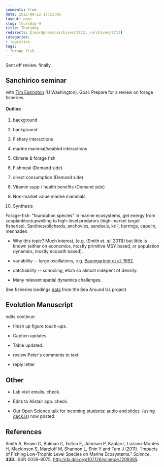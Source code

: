 ```yaml
---
comments: true
date: 2011-09-22 17:51:06
layout: post
slug: thursday-9
title: Thursday
redirects: [/wordpress/archives/2712, /archives/2712]
categories:
- logistics
tags:
- forage fish
---
```


Sent off review. finally.


## Sanchirico seminar


with [Tim Essington](http://fish.washington.edu/people/essington/) (U Washington). Goal: Prepare for a review on forage fisheries.


#### Outline





	
  1. background

	
  2. background

	
  3. Fishery interactions

	
  4. marine mammal/seabird interactions

	
  5. Climate & forage fish

	
  6. Fishmeal (Demand side)

	
  7. direct consumption (Demand side)

	
  8. Vitamin supp / health benefits (Demand side)

	
  9. Non-market value marine mammals

	
  10. Synthesis


Forage-fish: "foundation species" in marine ecosystems, get energy from zooplankton/upwelling to high-level predators (high-market target fisheries). Sardines/pilchards, anchovies, sandeels, krill, herrings, capelin, menhaden.

	
  * Why this topic? Much interest, (e.g. (Smith _et. al._ 2011)) but little is known (either on economics, mostly primitive MSY based, or population dynamics, mostly ecopath based).

	
  * variability -- large oscillations, e.g. [Baumgartner et al. 1992](http://ca-seafood.ucdavis.edu/news/wetfish/wf_reading/baumgart.pdf).

	
  * catchability -- schooling, etcm so almost indepent of density.

	
  * Many relevant spatial dynamics challenges.


See fisheries landings [data](http://www.seaaroundus.org/global/1/1.aspx) from the Sea Around Us project.


## Evolution Manuscript


edits continue:



	
  * finish up figure touch-ups.

	
  * Caption updates.

	
  * Table updated.

	
  * review Peter's comments to text

	
  * reply letter




## Other





	
  * Lab visit emails. check.

	
  * Edits to Alistair app. check.

	
  * Our Open Science talk for incoming students: [audio](http://www.archive.org/details/ThingsIWishIKnewThreeYearsAgo-ByTheDavisOpenScienceGroup&reCache=1) and [slides](http://hazelnusse.github.com/DOS_WOW2011/)  (using [deck.js](http://imakewebthings.github.com/deck.js/)) now posted.


## References

<p>Smith A, Brown C, Bulman C, Fulton E, Johnson P, Kaplan I, Lozano-Montes H, Mackinson S, Marzloff M, Shannon L, Shin Y and Tam J (2011).
&ldquo;Impacts of Fishing Low-Trophic Level Species on Marine Ecosystems.&rdquo;
<EM>Science</EM>, <B>333</B>.
ISSN 0036-8075, <a href="http://dx.doi.org/10.1126/science.1209395">http://dx.doi.org/10.1126/science.1209395</a>.
